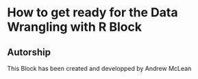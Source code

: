 # How to get ready for the Data Wrangling with R Block

## Autorship
This Block has been created and developped by Andrew McLean 
